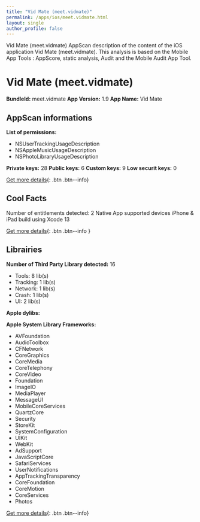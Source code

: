 ```yaml
---
title: "Vid Mate (meet.vidmate)"
permalink: /apps/ios/meet.vidmate.html
layout: single
author_profile: false
---
```

Vid Mate (meet.vidmate) AppScan description of the content of the iOS application Vid Mate (meet.vidmate). This analysis is based on the Mobile App Tools : AppScore, static analysis, Audit and the Mobile Audit App Tool.

# Vid Mate (meet.vidmate)

**BundleId:** meet.vidmate
**App Version:** 1.9
**App Name:** Vid Mate


## AppScan informations 

**List of permissions:** 
- NSUserTrackingUsageDescription
- NSAppleMusicUsageDescription
- NSPhotoLibraryUsageDescription
  
  
**Private keys:** 28
**Public keys:** 6
**Custom keys:** 9
**Low securit keys:** 0
  
[Get more details](/pricing.html){: .btn .btn--info}

## Cool Facts

Number of entitlements detected: 2
Native App
supported devices iPhone & iPad
build using Xcode 13
  
[Get more details](/pricing.html){: .btn .btn--info }

## Librairies 
**Number of Third Party Library detected:** 16
- Tools: 8 lib(s)
- Tracking: 1 lib(s)
- Network: 1 lib(s)
- Crash: 1 lib(s)
- UI: 2 lib(s)


**Apple dylibs:**


**Apple System Library Frameworks:**
- AVFoundation
- AudioToolbox
- CFNetwork
- CoreGraphics
- CoreMedia
- CoreTelephony
- CoreVideo
- Foundation
- ImageIO
- MediaPlayer
- MessageUI
- MobileCoreServices
- QuartzCore
- Security
- StoreKit
- SystemConfiguration
- UIKit
- WebKit
- AdSupport
- JavaScriptCore
- SafariServices
- UserNotifications
- AppTrackingTransparency
- CoreFoundation
- CoreMotion
- CoreServices
- Photos


  
[Get more details](/pricing.html){: .btn .btn--info}

